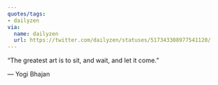 ```yaml
---
quotes/tags:
- dailyzen
via:
  name: dailyzen
  url: https://twitter.com/dailyzen/statuses/517343308977541120/
---
```


“The greatest art is to sit, and wait, and let it come.”

—  Yogi Bhajan